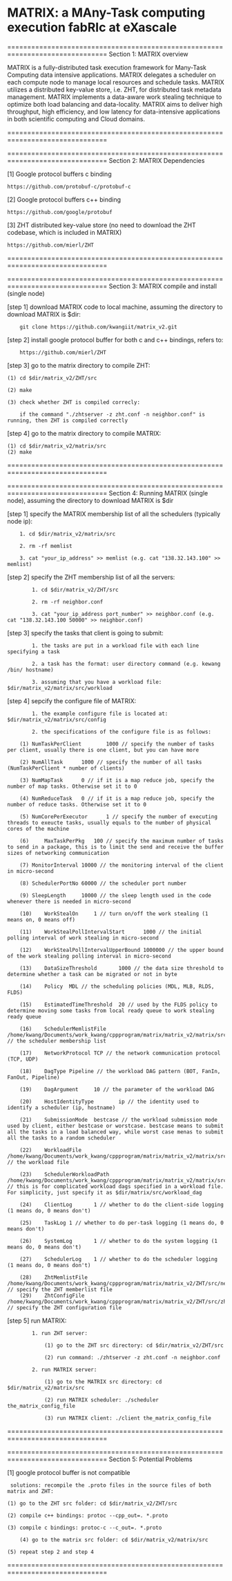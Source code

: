 MATRIX: a MAny-Task computing execution fabRIc at eXascale
===============================================================================



===============================================================================
Section 1: MATRIX overview

MATRIX is a fully-distributed task execution framework for Many-Task Computing data intensive applications. MATRIX delegates a scheduler on each compute node to manage local resources and schedule tasks. MATRIX utilizes a distributed key-value store, i.e. ZHT, for distributed task metadata management. MATRIX implements a data-aware work stealing technique to optimize both load balancing and data-locality. MATRIX aims to deliver high throughput, high efficiency, and low latency for data-intensive applications in both scientific computing and Cloud domains.

===============================================================================



===============================================================================
Section 2: MATRIX Dependencies

[1] Google protocol buffers c binding

	https://github.com/protobuf-c/protobuf-c

[2] Google protocol buffers c++ binding

	https://github.com/google/protobuf

[3] ZHT distributed key-value store (no need to download the ZHT codebase, which is included in MATRIX)

	https://github.com/mierl/ZHT
===============================================================================



===============================================================================
Section 3: MATRIX compile and install (single node)

[step 1]  download MATRIX code to local machine, assuming the directory to download MATRIX is $dir:
	
		git clone https://github.com/kwangiit/matrix_v2.git

[step 2]  install google protocol buffer for both c and c++ bindings, refers to:

		https://github.com/mierl/ZHT

[step 3]  go to the matrix directory to compile ZHT:

	(1) cd $dir/matrix_v2/ZHT/src

	(2) make

	(3) check whether ZHT is compiled correcly:

		if the command "./zhtserver -z zht.conf -n neighbor.conf" is running, then ZHT is compiled correctly

[step 4]  go to the matrix directory to compile MATRIX:

	(1) cd $dir/matrix_v2/matrix/src
	(2) make
===============================================================================



===============================================================================
Section 4: Running MATRIX (single node), assuming the directory to download MATRIX is $dir

[step 1]  specify the MATRIX membership list of all the schedulers (typically node ip):

	    1. cd $dir/matrix_v2/matrix/src

	    2. rm -rf memlist
            
	    3. cat "your_ip_address" >> memlist (e.g. cat "138.32.143.100" >> memlist)
 
[step 2]  specify the ZHT membership list of all the servers:

            1. cd $dir/matrix_v2/ZHT/src

            2. rm -rf neighbor.conf

            3. cat "your_ip_address port_number" >> neighbor.conf (e.g. cat "138.32.143.100 50000" >> neighbor.conf)

[step 3]  specify the tasks that client is going to submit:

            1. the tasks are put in a workload file with each line specifying a task

            2. a task has the format: user directory command (e.g. kewang /bin/ hostname)

            3. assuming that you have a workload file: $dir/matrix_v2/matrix/src/workload

[step 4]  sepcify the configure file of MATRIX:

            1. the example configure file is located at: $dir/matrix_v2/matrix/src/config

            2. the specifications of the configure file is as follows:

		(1)	NumTaskPerClient        1000 // specify the number of tasks per client, usually there is one client, but you can have more

		(2)	NumAllTask      1000 // specify the number of all tasks (NumTaskPerClient * number of clients) 

		(3)	NumMapTask      0 // if it is a map reduce job, specify the number of map tasks. Otherwise set it to 0

		(4)	NumReduceTask   0 // if it is a map reduce job, specify the number of reduce tasks. Otherwise set it to 0

		(5)	NumCorePerExecutor      1 // specify the number of executing threads to exeucte tasks, usually equals to the number of physical cores of the machine

		(6) 	MaxTaskPerPkg   100 // specify the maximum number of tasks to send in a package, this is to limit the send and receive the buffer sizes of networking communication

		(7)	MonitorInterval 10000 // the monitoring interval of the client in micro-second

		(8)	SchedulerPortNo 60000 // the scheduler port number

		(9)	SleepLength     10000 // the sleep length used in the code whenever there is needed in micro-second

		(10)	WorkStealOn     1 // turn on/off the work stealing (1 means on, 0 means off)

		(11)	WorkStealPollIntervalStart      1000 // the initial polling interval of work stealing in micro-second

		(12)	WorkStealPollIntervalUpperBound 1000000 // the upper bound of the work stealing polling interval in micro-second

		(13)	DataSizeThreshold       1000 // the data size threshold to determine whether a task can be migrated or not in byte

		(14)	Policy  MDL // the scheduling policies (MDL, MLB, RLDS, FLDS)

		(15)	EstimatedTimeThreshold  20 // used by the FLDS policy to determine moving some tasks from local ready queue to work stealing ready queue

		(16)	SchedulerMemlistFile    /home/kwang/Documents/work_kwang/cppprogram/matrix/matrix_v2/matrix/src/memlist // the scheduler membership list

		(17)	NetworkProtocol TCP // the network communication protocol (TCP, UDP)

		(18)	DagType Pipeline // the workload DAG pattern (BOT, FanIn, FanOut, Pipeline)

		(19)	DagArgument     10 // the parameter of the workload DAG

		(20)	HostIdentityType        ip // the identity used to identify a scheduler (ip, hostname)

		(21)	SubmissionMode  bestcase // the workload submission mode used by client, either bestcase or worstcase. bestcase means to submit all the tasks in a load balanced way, while worst case menas to submit all the tasks to a random scheduler

		(22)	WorkloadFile    /home/kwang/Documents/work_kwang/cppprogram/matrix/matrix_v2/matrix/src/workload // the workload file

		(23)	SchedulerWorkloadPath   /home/kwang/Documents/work_kwang/cppprogram/matrix/matrix_v2/matrix/src/workload_dag // this is for complicated workload dags specified in a workload file. For simplicity, just specify it as $dir/matrix/src/workload_dag

		(24)	ClientLog       1 // whether to do the client-side logging (1 means do, 0 means don't)

		(25)	TaskLog 1 // whether to do per-task logging (1 means do, 0 means don't)

		(26)	SystemLog       1 // whether to do the system logging (1 means do, 0 means don't)

		(27)	SchedulerLog    1 // whether to do the scheduler logging (1 means do, 0 means don't)

		(28)	ZhtMemlistFile  /home/kwang/Documents/work_kwang/cppprogram/matrix/matrix_v2/ZHT/src/neighbor.conf // specify the ZHT memberlist file
		(29)	ZhtConfigFile   /home/kwang/Documents/work_kwang/cppprogram/matrix/matrix_v2/ZHT/src/zht.conf // specify the ZHT configuration file

[step 5]  run MATRIX:

            1. run ZHT server:

                (1) go to the ZHT src directory: cd $dir/matrix_v2/ZHT/src

                (2) run command: ./zhtserver -z zht.conf -n neighbor.conf

            2. run MATRIX server:

                (1) go to the MATRIX src directory: cd $dir/matrix_v2/matrix/src

                (2) run MATRIX scheduler: ./scheduler the_matrix_config_file

                (3) run MATRIX client: ./client the_matrix_config_file
===============================================================================



===============================================================================
Section 5: Potential Problems

[1]  google protocol buffer is not compatible

     solutions: recompile the .proto files in the source files of both matrix and ZHT:

	(1) go to the ZHT src folder: cd $dir/matrix_v2/ZHT/src

	(2) compile c++ bindings: protoc --cpp_out=. *.proto

	(3) compile c bindings: protoc-c --c_out=. *.proto

        (4) go to the matrix src folder: cd $dir/matrix_v2/matrix/src

	(5) repeat step 2 and step 4 
===============================================================================
